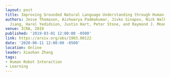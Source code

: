 ```yaml
---
layout: post
title: Improving Grounded Natural Language Understanding through Human-Robot Dialog
authors: Jesse Thomason, Aishwarya Padmakumar, Jivko Sinapov, Nick Walker, Yuqian
  Jiang, Harel Yedidsion, Justin Hart, Peter Stone, and Raymond J. Mooney
venue: ICRA, 2019
published: '2019-03-01 12:00:00 -0500'
link: https://arxiv.org/abs/1903.00122
date: '2020-06-11 12:00:00 -0500'
location: Online
leader: Xiaohan Zhang
tags:
- Human Robot Interaction
- Learning
---
```

